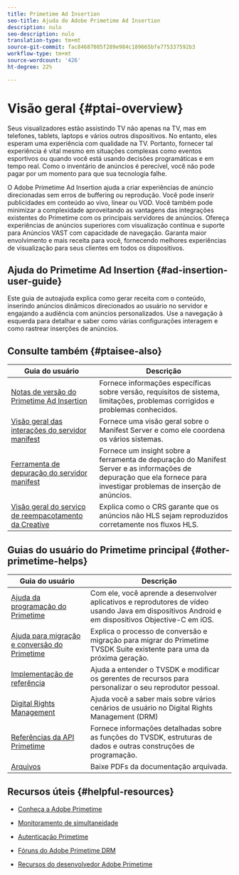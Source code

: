 ```yaml
---
title: Primetime Ad Insertion
seo-title: Ajuda do Adobe Primetime Ad Insertion
description: nulo
seo-description: nulo
translation-type: tm+mt
source-git-commit: fac84687085f289e984c189665bfe775337592b3
workflow-type: tm+mt
source-wordcount: '426'
ht-degree: 22%

---
```



# Visão geral {#ptai-overview}

Seus visualizadores estão assistindo TV não apenas na TV, mas em telefones, tablets, laptops e vários outros dispositivos. No entanto, eles esperam uma experiência com qualidade na TV. Portanto, fornecer tal experiência é vital mesmo em situações complexas como eventos esportivos ou quando você está usando decisões programáticas e em tempo real. Como o inventário de anúncios é perecível, você não pode pagar por um momento para que sua tecnologia falhe.

O Adobe Primetime Ad Insertion ajuda a criar experiências de anúncio direcionadas sem erros de buffering ou reprodução. Você pode inserir publicidades em conteúdo ao vivo, linear ou VOD. Você também pode minimizar a complexidade aproveitando as vantagens das integrações existentes do Primetime com os principais servidores de anúncios. Ofereça experiências de anúncios superiores com visualização contínua e suporte para Anúncios VAST com capacidade de navegação. Garanta maior envolvimento e mais receita para você, fornecendo melhores experiências de visualização para seus clientes em todos os dispositivos.

## Ajuda do Primetime Ad Insertion {#ad-insertion-user-guide}

Este guia de autoajuda explica como gerar receita com o conteúdo, inserindo anúncios dinâmicos direcionados ao usuário no servidor e engajando a audiência com anúncios personalizados. Use a navegação à esquerda para detalhar e saber como várias configurações interagem e como rastrear inserções de anúncios.

## Consulte também {#ptaisee-also}

| Guia do usuário | Descrição |
|---|---|
| [Notas de versão do Primetime Ad Insertion](../release-notes/ptai-19x-release-notes.md) | Fornece informações específicas sobre versão, requisitos de sistema, limitações, problemas corrigidos e problemas conhecidos. |
| [Visão geral das interações do servidor manifest](msapi-topics/ms-overview.md) | Fornece uma visão geral sobre o Manifest Server e como ele coordena os vários sistemas. |
| [Ferramenta de depuração do servidor manifest](manifest-server-debugging-tool.md) | Fornece um insight sobre a ferramenta de depuração do Manifest Server e as informações de depuração que ela fornece para investigar problemas de inserção de anúncios. |
| [Visão geral do serviço de reempacotamento da Creative](creative-repackaging-service/crs-overview.md) | Explica como o CRS garante que os anúncios não HLS sejam reproduzidos corretamente nos fluxos HLS. |

## Guias do usuário do Primetime principal {#other-primetime-helps}

| Guia do usuário | Descrição |
|---|---|
| [Ajuda da programação do Primetime](../programming/home.md) | Com ele, você aprende a desenvolver aplicativos e reprodutores de vídeo usando Java em dispositivos Android e em dispositivos Objective-C em iOS. |
| [Ajuda para migração e conversão do Primetime](../migration-guides/home.md) | Explica o processo de conversão e migração para migrar do Primetime TVSDK Suite existente para uma da próxima geração. |
| [Implementação de referência](../android-reference-implementation/home.md) | Ajuda a entender o TVSDK e modificar os gerentes de recursos para personalizar o seu reprodutor pessoal. |
| [Digital Rights Management](../digital-rights-management/home.md) | Ajuda você a saber mais sobre vários cenários de usuário no Digital Rights Management (DRM) |
| [Referências da API Primetime](../reference/api-references.md) | Fornece informações detalhadas sobre as funções do TVSDK, estruturas de dados e outras construções de programação. |
| [Arquivos](https://helpx.adobe.com/primetime/archives.html) | Baixe PDFs da documentação arquivada. |

## Recursos úteis {#helpful-resources}

* [Conheça a Adobe Primetime](https://www.adobe.com/in/marketing/primetime.html)

* [Monitoramento de simultaneidade](https://tve.helpdocsonline.com/concurrency-monitoring-introduction)

* [Autenticação Primetime](https://tve.helpdocsonline.com/home)

* [Fóruns do Adobe Primetime DRM](https://forums.adobe.com/community/adobe_access)

* [Recursos do desenvolvedor Adobe Primetime](https://www.adobe.com/devnet/primetime.html)
